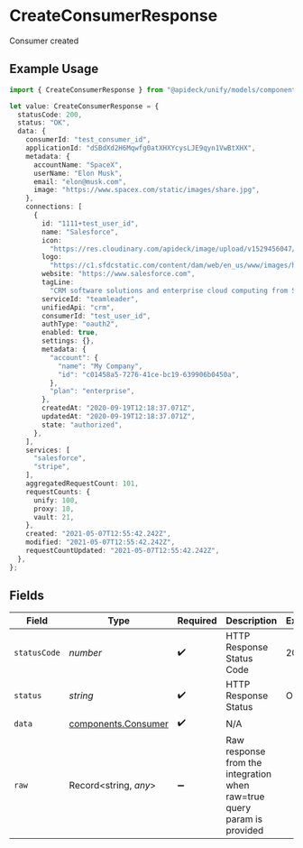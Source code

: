 # CreateConsumerResponse

Consumer created

## Example Usage

```typescript
import { CreateConsumerResponse } from "@apideck/unify/models/components";

let value: CreateConsumerResponse = {
  statusCode: 200,
  status: "OK",
  data: {
    consumerId: "test_consumer_id",
    applicationId: "dSBdXd2H6Mqwfg0atXHXYcysLJE9qyn1VwBtXHX",
    metadata: {
      accountName: "SpaceX",
      userName: "Elon Musk",
      email: "elon@musk.com",
      image: "https://www.spacex.com/static/images/share.jpg",
    },
    connections: [
      {
        id: "1111+test_user_id",
        name: "Salesforce",
        icon:
          "https://res.cloudinary.com/apideck/image/upload/v1529456047/catalog/salesforce/icon128x128.png",
        logo:
          "https://c1.sfdcstatic.com/content/dam/web/en_us/www/images/home/logo-salesforce-m.svg",
        website: "https://www.salesforce.com",
        tagLine:
          "CRM software solutions and enterprise cloud computing from Salesforce, the leader in customer relationship management (CRM) and PaaS. Free 30 day trial.",
        serviceId: "teamleader",
        unifiedApi: "crm",
        consumerId: "test_user_id",
        authType: "oauth2",
        enabled: true,
        settings: {},
        metadata: {
          "account": {
            "name": "My Company",
            "id": "c01458a5-7276-41ce-bc19-639906b0450a",
          },
          "plan": "enterprise",
        },
        createdAt: "2020-09-19T12:18:37.071Z",
        updatedAt: "2020-09-19T12:18:37.071Z",
        state: "authorized",
      },
    ],
    services: [
      "salesforce",
      "stripe",
    ],
    aggregatedRequestCount: 101,
    requestCounts: {
      unify: 100,
      proxy: 10,
      vault: 21,
    },
    created: "2021-05-07T12:55:42.242Z",
    modified: "2021-05-07T12:55:42.242Z",
    requestCountUpdated: "2021-05-07T12:55:42.242Z",
  },
};
```

## Fields

| Field                                                                   | Type                                                                    | Required                                                                | Description                                                             | Example                                                                 |
| ----------------------------------------------------------------------- | ----------------------------------------------------------------------- | ----------------------------------------------------------------------- | ----------------------------------------------------------------------- | ----------------------------------------------------------------------- |
| `statusCode`                                                            | *number*                                                                | :heavy_check_mark:                                                      | HTTP Response Status Code                                               | 200                                                                     |
| `status`                                                                | *string*                                                                | :heavy_check_mark:                                                      | HTTP Response Status                                                    | OK                                                                      |
| `data`                                                                  | [components.Consumer](../../models/components/consumer.md)              | :heavy_check_mark:                                                      | N/A                                                                     |                                                                         |
| `raw`                                                                   | Record<string, *any*>                                                   | :heavy_minus_sign:                                                      | Raw response from the integration when raw=true query param is provided |                                                                         |